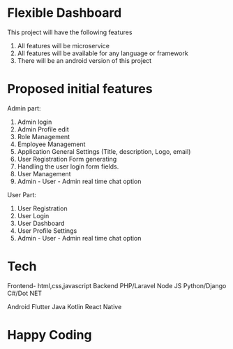 
# Flexible Dashboard

This project will have the following features

1. All features will be microservice
2. All features will be available for any language or framework
3. There will be an android version of this project

# Proposed initial features

Admin part:

1. Admin login
2. Admin Profile edit
3. Role Management
4. Employee Management 
5. Application General Settings (Title, description, Logo, email)
6. User Registration Form generating
7. Handling the user login form fields.
8. User Management 
9. Admin - User - Admin real time chat option


User Part:

1. User Registration
2. User Login 
3. User Dashboard
4. User Profile Settings
5. Admin - User - Admin real time chat option

# Tech
Frontend- html,css,javascript
Backend
PHP/Laravel
Node JS
Python/Django
C#/Dot NET

Android
Flutter
Java
Kotlin
React Native

# Happy Coding


